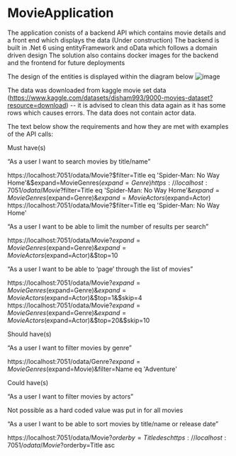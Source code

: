 # MovieApplication
The application conists of a backend API which contains movie details and a front end which displays the data (Under construction) 
The backend is built in .Net 6 using entityFramework and oData which follows a domain driven design 
The solution also contains docker images for the backend and the frontend for future deployments 

The design of the entities is displayed within the diagram below
![image](https://github.com/AsimTalib/MovieApplication/assets/45314664/36dfea04-1b8e-4475-a552-d33f0d6eba63)

The data was downloaded from kaggle movie set data (https://www.kaggle.com/datasets/disham993/9000-movies-dataset?resource=download) -- it is advised to clean this data again as it has some rows which causes errors. The data does not contain actor data.

The text below show the requirements and how they are met with examples of the API calls:

Must have(s)

“As a user I want to search movies by title/name”

https://localhost:7051/odata/Movie?$filter=Title eq 'Spider-Man: No Way Home'&$expand=MovieGenres($expand=Genre)
https://localhost:7051/odata/Movie?$filter=Title eq 'Spider-Man: No Way Home'&$expand=MovieGenres($expand=Genre)&$expand=MovieActors($expand=Actor)
https://localhost:7051/odata/Movie?$filter=Title eq 'Spider-Man: No Way Home'

“As a user I want to be able to limit the number of results per search”

https://localhost:7051/odata/Movie?$expand=MovieGenres($expand=Genre)&$expand=MovieActors($expand=Actor)&$top=10

“As a user I want to be able to ‘page’ through the list of movies”

https://localhost:7051/odata/Movie?$expand=MovieGenres($expand=Genre)&$expand=MovieActors($expand=Actor)&$top=1&$skip=4
https://localhost:7051/odata/Movie?$expand=MovieGenres($expand=Genre)&$expand=MovieActors($expand=Actor)&$top=20&$skip=10

Should have(s)

“As a user I want to filter movies by genre”

https://localhost:7051/odata/Genre?$expand=MovieGenres($expand=Movie)&filter=Name eq 'Adventure'

Could have(s)

“As a user I want to filter movies by actors” 

Not possible as a hard coded value was put in for all movies

“As a user I want to be able to sort movies by title/name or release date”

https://localhost:7051/odata/Movie?$orderby=Title desc
https://localhost:7051/odata/Movie?$orderby=Title asc

